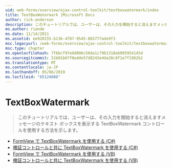 ```yaml
---
uid: web-forms/overview/ajax-control-toolkit/textboxwatermark/index
title: TextBoxWatermark |Microsoft Docs
author: rick-anderson
description: このチュートリアルでは、ユーザーは、その入力を開始すると消えますメッセージのテキスト ボックスを表示する TextBoxWatermark コントロールを使用する方法を示します。
ms.author: riande
ms.date: 11/14/2011
ms.assetid: ee920155-b136-4f87-9545-8b5777ade9f3
msc.legacyurl: /web-forms/overview/ajax-control-toolkit/textboxwatermark
msc.type: chapter
ms.openlocfilehash: 7f6bcf9fe9d096c50da1c7961318e6995954145d
ms.sourcegitcommit: 51b01b6ff8edde57d8243e4da28c9f1e7f1962b2
ms.translationtype: MT
ms.contentlocale: ja-JP
ms.lasthandoff: 05/06/2019
ms.locfileid: "65124606"
---
```

# <a name="textboxwatermark"></a>TextBoxWatermark

> このチュートリアルでは、ユーザーは、その入力を開始すると消えますメッセージのテキスト ボックスを表示する TextBoxWatermark コントロールを使用する方法を示します。

- [FormView で TextBoxWatermark を使用する (C#)](using-textboxwatermark-in-a-formview-cs.md)
- [検証コントロールと共に TextBoxWatermark を使用する (C#)](using-textboxwatermark-with-validation-controls-cs.md)
- [FormView で TextBoxWatermark を使用する (VB)](using-textboxwatermark-in-a-formview-vb.md)
- [検証コントロールと共に TextBoxWatermark を使用する (VB)](using-textboxwatermark-with-validation-controls-vb.md)

